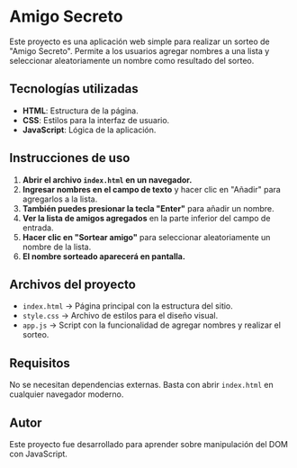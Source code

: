 # Amigo Secreto

Este proyecto es una aplicación web simple para realizar un sorteo de "Amigo Secreto". Permite a los usuarios agregar nombres a una lista y seleccionar aleatoriamente un nombre como resultado del sorteo.

## Tecnologías utilizadas
- **HTML**: Estructura de la página.
- **CSS**: Estilos para la interfaz de usuario.
- **JavaScript**: Lógica de la aplicación.

## Instrucciones de uso
1. **Abrir el archivo `index.html` en un navegador.**
2. **Ingresar nombres en el campo de texto** y hacer clic en "Añadir" para agregarlos a la lista.
3. **También puedes presionar la tecla "Enter"** para añadir un nombre.
4. **Ver la lista de amigos agregados** en la parte inferior del campo de entrada.
5. **Hacer clic en "Sortear amigo"** para seleccionar aleatoriamente un nombre de la lista.
6. **El nombre sorteado aparecerá en pantalla.**

## Archivos del proyecto
- `index.html` → Página principal con la estructura del sitio.
- `style.css` → Archivo de estilos para el diseño visual.
- `app.js` → Script con la funcionalidad de agregar nombres y realizar el sorteo.

## Requisitos
No se necesitan dependencias externas. Basta con abrir `index.html` en cualquier navegador moderno.

## Autor
Este proyecto fue desarrollado para aprender sobre manipulación del DOM con JavaScript.
